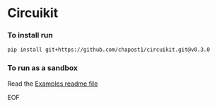 # Circuikit

### To install run
```bash
pip install git+https://github.com/chapost1/circuikit.git@v0.3.0
```

### To run as a sandbox
Read the [Examples readme file](./examples/readme.md)

EOF
